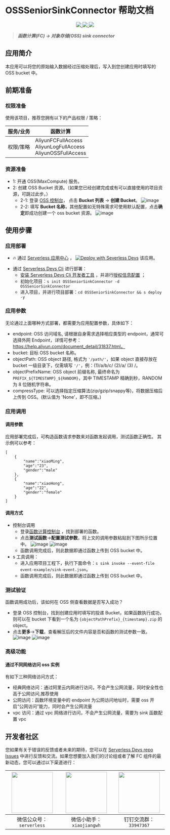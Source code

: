 # OSSSeniorSinkConnector 帮助文档


<p align="center" class="flex justify-center">
    <a href="https://www.serverless-devs.com" class="ml-1">
    <img src="http://editor.devsapp.cn/icon?package=OSSSeniorSinkConnector&type=packageType">
  </a>
  <a href="http://www.devsapp.cn/details.html?name=OSSSeniorSinkConnector" class="ml-1">
    <img src="http://editor.devsapp.cn/icon?package=OSSSeniorSinkConnector&type=packageVersion">
  </a>
  <a href="http://www.devsapp.cn/details.html?name=OSSSeniorSinkConnector" class="ml-1">
    <img src="http://editor.devsapp.cn/icon?package=OSSSeniorSinkConnector&type=packageDownload">
  </a>
</p>

<description>

> ***函数计算(FC) -> 对象存储(OSS) sink connector***

</description>


## 应用简介
本应用可以将您的原始输入数据经过压缩处理后，写入到您创建应用时填写的 OSS bucket 中。

## 前期准备

### 权限准备

使用该项目，推荐您拥有以下的产品权限 / 策略：

| 服务/业务 | 函数计算                                                             |     
| --- |------------------------------------------------------------------|   
| 权限/策略 | AliyunFCFullAccess<br>AliyunLogFullAccess<br>AliyunOSSFullAccess |     


### 资源准备
  * 1: 开通 OSS(MaxCompute) 服务。
  * 2: 创建 OSS Bucket 资源。（如果您已经创建完成或有可以直接使用的项目资源，可跳过此步。）
    * 2-1: 登录 [OSS 控制台](https://oss.console.aliyun.com/overview)， 点击 **Bucket 列表** -> **创建 Bucket**。
    ![image](http://git.cn-hangzhou.oss-cdn.aliyun-inc.com/uploads/serverless/lambda/757b1ca33d0b6c68d629481e33fe3074/image.png)
    * 2-2: 填写 **Bucket 名称**，其他配置如无特殊需求可使用默认配置，点击**确定**即成功创建一个 oss bucket 资源。
    ![image](http://git.cn-hangzhou.oss-cdn.aliyun-inc.com/uploads/serverless/lambda/7974432f8540037db48b0e5d30efae9c/image.png)

      
## 使用步骤

### 应用部署

<appcenter>

- :fire: 通过 [Serverless 应用中心](https://fcnext.console.aliyun.com/applications/create?template=OSSSeniorSinkConnector) ，
[![Deploy with Severless Devs](https://img.alicdn.com/imgextra/i1/O1CN01w5RFbX1v45s8TIXPz_!!6000000006118-55-tps-95-28.svg)](https://fcnext.console.aliyun.com/applications/create?template=OSSSeniorSinkConnector)  该应用。 

</appcenter>

- 通过 [Serverless Devs Cli](https://www.serverless-devs.com/serverless-devs/install) 进行部署：
    - [安装 Serverless Devs Cli 开发者工具](https://www.serverless-devs.com/serverless-devs/install) ，并进行[授权信息配置](https://www.serverless-devs.com/fc/config) ；
    - 初始化项目：`s init OSSSeniorSinkConnector -d OSSSeniorSinkConnector`   
    - 进入项目，并进行项目部署：`cd OSSSeniorSinkConnector && s deploy -y`

<appdetail id="flushContent">

### 应用参数

无论通过上面哪种方式部署，都需要为应用配置参数，具体如下：
  * endpoint: OSS 访问域名, 请根据自身需求选择相应类型的 endpoint，通常可选择外网 Endpoint，详情可参考：https://help.aliyun.com/document_detail/31837.html。
  * bucket: 目标 OSS bucket 名称。
  * objectPath: OSS object 路径, 格式为 `'/path/'`，如果 object 直接存放在 bucket 一级目录下，仅需填写 `'/'`，例：(1)/a/b/c/ (2)/a/ (3) /。
  * objectPrefixName: OSS object 前缀名称, 最终命名为 `PREFIX_${TIMESTAMP}_${RANDOM}`，其中 TIMESTAMP 精确到秒，RANDOM 为 8 位随机字符串。
  * compressType: 可以选择指定压缩算法(zip/gzip/snappy等)，将数据压缩后上传到 OSS。(默认值为 'None'，即不压缩。)

### 应用调用

#### 调用参数
应用部署完成后，可构造函数请求参数来对函数发起调用，测试函数正确性。 其示例可以参考：
```
[
    {
        "name":"xiaoMing",
        "age":"23",
        "gender":"male"
    },
    {
        "name":"xiaoHong",
        "age":"22",
        "gender":"female"
    }
]
```

#### 调用方式
  * 控制台调用
    * 登录[函数计算控制台](https://fcnext.console.aliyun.com/cn-hangzhou/services) ，找到部署的函数。
    * 点击**测试函数**->**配置测试参数**，将上文的调用参数粘贴到下图所示位置中。
    ![image](http://git.cn-hangzhou.oss-cdn.aliyun-inc.com/uploads/serverless/serverless-solutions/033b7b6fe2a812a92eabffef39e6a10e/image.png)
    ![image](http://git.cn-hangzhou.oss-cdn.aliyun-inc.com/uploads/serverless/serverless-solutions/ac5abb24640fe7ffaf8f8277b0557a1a/image.png)
    * 函数调用完成后，则此数据即通过函数上传到 OSS bucket 中。
  * s 工具调用：
    * 进入应用项目工程下，执行下面命令：`s sink invoke --event-file event-example/sink-event.json`。
    * 函数调用完成后，则此数据即通过函数上传到 OSS bucket 中。

### 测试验证
函数调用成功后，该如何在 OSS 侧查看数据是否写入成功？
  * 登录 OSS 控制台，找到创建应用时填写的投递 Bucket，如果函数执行成功，则可以在 bucket 下看到一个名为 `{objectPathPrefix}_{timestamp}.zip` 的 object。
  * 点击**更多**->**下载**，查看解压后的文件内容是否和函数的测试参数一致。
  ![image](http://git.cn-hangzhou.oss-cdn.aliyun-inc.com/uploads/serverless/serverless-solutions/b858238f4a1a5c3361935ee607290123/image.png)
  ![image](http://git.cn-hangzhou.oss-cdn.aliyun-inc.com/uploads/serverless/serverless-solutions/f130a87bb32a1bd8b961f76aad665049/image.png)

### 高级功能

#### 通过不同网络访问 oss 实例
有如下三种网络访问方式：
- 经典网络访问：通过阿里云内网进行访问，不会产生公网流量，同时安全性也高于公网访问,推荐使用
- 公网访问：函数环境变量中的 endpoint 为公网访问地址时，需要 oss 开启“公网访问”能力，同时会产生公网流量
- vpc 访问：通过 vpc 网络进行访问，不会产生公网流量，需要为 sink 函数配置 vpc

</appdetail>

<devgroup>

## 开发者社区

您如果有关于错误的反馈或者未来的期待，您可以在 [Serverless Devs repo Issues](https://github.com/serverless-devs/serverless-devs/issues) 中进行反馈和交流。如果您想要加入我们的讨论组或者了解 FC 组件的最新动态，您可以通过以下渠道进行：

<p align="center">

| <img src="https://serverless-article-picture.oss-cn-hangzhou.aliyuncs.com/1635407298906_20211028074819117230.png" width="130px" > | <img src="https://serverless-article-picture.oss-cn-hangzhou.aliyuncs.com/1635407044136_20211028074404326599.png" width="130px" > | <img src="https://serverless-article-picture.oss-cn-hangzhou.aliyuncs.com/1635407252200_20211028074732517533.png" width="130px" > |
|--- | --- | --- |
| <center>微信公众号：`serverless`</center> | <center>微信小助手：`xiaojiangwh`</center> | <center>钉钉交流群：`33947367`</center> | 

</p>

</devgroup>